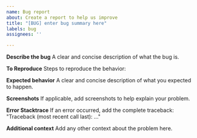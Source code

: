 ```yaml
---
name: Bug report
about: Create a report to help us improve
title: "[BUG] enter bug summary here"
labels: bug
assignees: ''

---
```


**Describe the bug**
A clear and concise description of what the bug is.

**To Reproduce**
Steps to reproduce the behavior:

**Expected behavior**
A clear and concise description of what you expected to happen.

**Screenshots**
If applicable, add screenshots to help explain your problem.

**Error Stacktrace**
If an error occurred, add the complete traceback: "Traceback (most recent call last): ..."

**Additional context**
Add any other context about the problem here.
